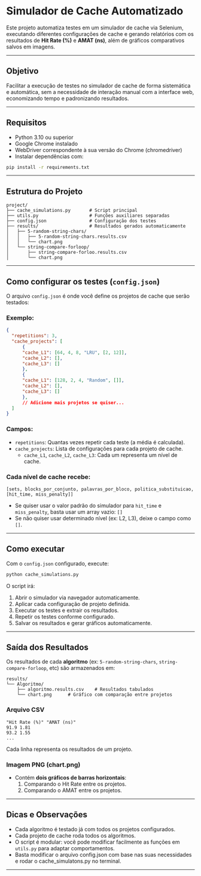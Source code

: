 # Simulador de Cache Automatizado

Este projeto automatiza testes em um simulador de cache via Selenium, executando diferentes configurações de cache e gerando relatórios com os resultados de **Hit Rate (%)** e **AMAT (ns)**, além de gráficos comparativos salvos em imagens.

---

## Objetivo

Facilitar a execução de testes no simulador de cache de forma sistemática e automática, sem a necessidade de interação manual com a interface web, economizando tempo e padronizando resultados.

---

## Requisitos

- Python 3.10 ou superior
- Google Chrome instalado
- WebDriver correspondente à sua versão do Chrome (chromedriver)
- Instalar dependências com:

```bash
pip install -r requirements.txt
```

---

## Estrutura do Projeto

```
project/
├── cache_simulations.py       # Script principal
├── utils.py                   # Funções auxiliares separadas
├── config.json                # Configuração dos testes
├── results/                   # Resultados gerados automaticamente
│   ├── 5-random-string-chars/
│   │   ├── 5-random-string-chars.results.csv
│   │   └── chart.png
│   └── string-compare-forloop/
│       ├── string-compare-forloo.results.csv
│       └── chart.png
```

---

## Como configurar os testes (`config.json`)

O arquivo `config.json` é onde você define os projetos de cache que serão testados:

### Exemplo:
```json
{
  "repetitions": 3,
  "cache_projects": [
      {
      "cache_L1": [64, 4, 8, "LRU", [2, 12]],
      "cache_L2": [],
      "cache_L3": []
      },
      {
      "cache_L1": [128, 2, 4, "Random", []],
      "cache_L2": [],
      "cache_L3": []
      },
      // Adicione mais projetos se quiser...
  ]
}
```

### Campos:
- `repetitions`: Quantas vezes repetir cada teste (a média é calculada).
- `cache_projects`: Lista de configurações para cada projeto de cache.
  - `cache_L1`, `cache_L2`, `cache_L3`: Cada um representa um nível de cache.

### Cada nível de cache recebe:
```text
[sets, blocks_por_conjunto, palavras_por_bloco, politica_substituicao, [hit_time, miss_penalty]]
```
- Se quiser usar o valor padrão do simulador para `hit_time` e `miss_penalty`, basta usar um array vazio: `[]`
- Se não quiser usar determinado nível (ex: L2, L3), deixe o campo como `[]`.

---

## Como executar

Com o `config.json` configurado, execute:

```bash
python cache_simulations.py
```

O script irá:
1. Abrir o simulador via navegador automaticamente.
2. Aplicar cada configuração de projeto definida.
3. Executar os testes e extrair os resultados.
4. Repetir os testes conforme configurado.
5. Salvar os resultados e gerar gráficos automaticamente.

---

## Saída dos Resultados

Os resultados de cada **algoritmo** (ex: `5-random-string-chars`, `string-compare-forloop`, etc) são armazenados em:

```
results/
└── Algoritmo/
    ├── algoritmo.results.csv    # Resultados tabulados
    └── chart.png      # Gráfico com comparação entre projetos
```

### Arquivo CSV
```csv
"Hit Rate (%)" "AMAT (ns)"
91.9 1.81
93.2 1.55
...
```
Cada linha representa os resultados de um projeto.

### Imagem PNG (chart.png)
- Contém **dois gráficos de barras horizontais**:
  1. Comparando o Hit Rate entre os projetos.
  2. Comparando o AMAT entre os projetos.

---

## Dicas e Observações

- Cada algoritmo é testado já com todos os projetos configurados.
- Cada projeto de cache roda todos os algoritmos.
- O script é modular: você pode modificar facilmente as funções em `utils.py` para adaptar comportamentos.
- Basta modificar o arquivo config.json com base nas suas necessidades e rodar o cache_simulatons.py no terminal.

---
